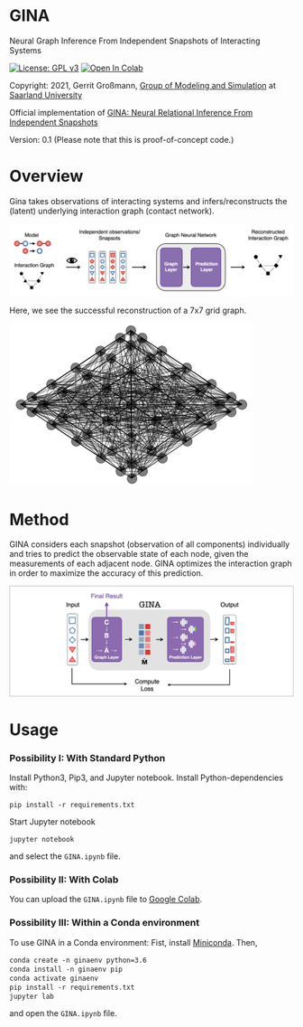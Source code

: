 # GINA
Neural Graph Inference From Independent Snapshots of Interacting Systems

[![License: GPL v3](https://img.shields.io/badge/License-GPL%20v3-blue.svg)](http://www.gnu.org/licenses/gpl-3.0)
[![Open In Colab](https://colab.research.google.com/assets/colab-badge.svg)](https://colab.research.google.com/github/gerritgr/GINA/GINA.ipynb)

Copyright: 2021, Gerrit Großmann, [Group of Modeling and Simulation](https://mosi.uni-saarland.de/) at [Saarland University](http://www.cs.uni-saarland.de/)


Official implementation of [GINA: Neural Relational Inference From Independent Snapshots](https://arxiv.org/abs/2105.14329)

Version: 0.1 (Please note that this is proof-of-concept code.)


# Overview
Gina takes observations of interacting systems and infers/reconstructs the (latent) underlying interaction graph (contact network). 

![alt text](overview.png "Overview")

Here, we see the successful reconstruction of a 7x7 grid graph. 

![alt text](movie.gif "Overview")


# Method
GINA considers each snapshot (observation of all components) individually and tries to predict the observable state of each node, given the measurements of each adjacent node. GINA optimizes the interaction graph in order to maximize the accuracy of this prediction. 

![alt text](gina.png "Gina")


# Usage

### Possibility I: With Standard Python

Install Python3, Pip3, and Jupyter notebook. Install Python-dependencies with: 

```console
pip install -r requirements.txt
```
Start Jupyter notebook

```console
jupyter notebook
```
and select the `GINA.ipynb` file. 

### Possibility II: With Colab
You can upload the  `GINA.ipynb` file to [Google Colab](https://colab.research.google.com/?utm_source=scs-index).


### Possibility III: Within a Conda environment 
To use GINA in a Conda environment:
Fist, install [Miniconda](https://docs.conda.io/en/latest/miniconda.html).
Then,

```console
conda create -n ginaenv python=3.6
conda install -n ginaenv pip
conda activate ginaenv
pip install -r requirements.txt
jupyter lab
```
and open the `GINA.ipynb` file. 
